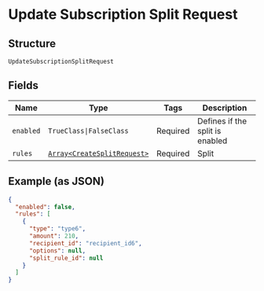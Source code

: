 
# Update Subscription Split Request

## Structure

`UpdateSubscriptionSplitRequest`

## Fields

| Name | Type | Tags | Description |
|  --- | --- | --- | --- |
| `enabled` | `TrueClass\|FalseClass` | Required | Defines if the split is enabled |
| `rules` | [`Array<CreateSplitRequest>`](../../doc/models/create-split-request.md) | Required | Split |

## Example (as JSON)

```json
{
  "enabled": false,
  "rules": [
    {
      "type": "type6",
      "amount": 210,
      "recipient_id": "recipient_id6",
      "options": null,
      "split_rule_id": null
    }
  ]
}
```

